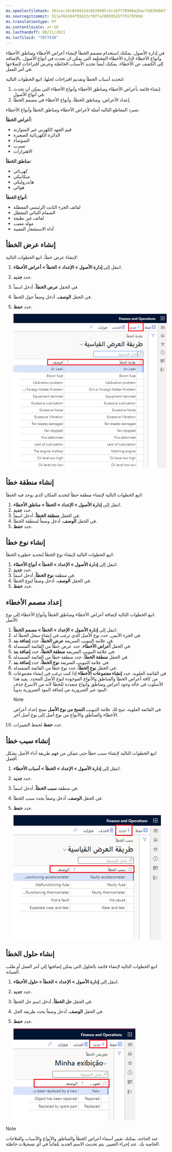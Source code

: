```yaml
---
ms.openlocfilehash: 282cec19c8e9431dc0226685c5c1bf770948a2bacfdd394b6f738bc63a767963
ms.sourcegitcommit: 511a76b204f93d23cf9f7a70059525f79170f6bb
ms.translationtype: HT
ms.contentlocale: ar-SA
ms.lasthandoff: 08/11/2021
ms.locfileid: "7077438"
---
```

في إدارة الأصول، يمكنك استخدام مصمم الخطأ لإنشاء أعراض الأخطاء ومناطق الأخطاء وأنواع الأخطاء لإدارة الأخطاء المختلفة التي يمكن ان تحدث في أنواع الأصول. بالإضافة إلى الكشف عن الأخطاء، يمكنك أيضاً تحديد الأسباب الخاطئة وعرض اقتراحات لإصلاحها في أمر العمل.  

لتحديد أسباب الخطأ وتقديم اقتراحات لحلها، اتبع الخطوات التالية:

1.  إنشاء قائمة بأعراض الأخطاء ومناطق الأخطاء وأنواع الأخطاء التي يمكن أن تحدث في أنواع الأصول.
2.  إعداد الأعراض، ومناطق الخطأ، وأنواع الأخطاء في مصمم الخطأ.

تسرد المقاطع التالية أمثلة لأعراض الأخطاء ومناطق الخطأ وأنواع الأخطاء.

**أعراض الخطأ:**

- قيم الجهد الكهربي غير المتوازنة
- الدائرة الكهربائية الصغيرة
- الضوضاء
- تسرب
- الاهتزازات

**مناطق الخطأ:**

- كهربائي
- ميكانيكي
- هايدروليكي
- هوائي

**أنواع الخطأ:**

- لفائف الجزء الثابت الرئيسي المعطلة
- الصمام الثنائي المعطل
- لفائف غير نظيفة
- مولد معيب
- أداة الاستشعار المعيبة

## <a name="create-a-fault-symptom"></a>إنشاء عرض الخطأ
لإنشاء عرض خطأ، اتبع الخطوات التالية:

1.  انتقل إلى **إدارة الأصول > الإعداد > الخطأ > أعراض الأخطاء**.
2.  حدد **جديد**.
3.  في الحقل **عرض الخطأ**، أدخل اسماً. 
4.  في الحقل **الوصف**، أدخل وصفاً حول الخطأ.
5.  حدد **حفظ**.

    ![لقطه شاشة لصفحة أعراض الأخطاء تعرض حقلي نظام الخطأ والوصف.](../media/fault-symptom-ssm.png) 


## <a name="create-a-fault-area"></a>إنشاء منطقة خطأ
اتبع الخطوات التالية لإنشاء منطقة خطأ لتحديد المكان الذي يوجد فيه الخطأ:

1.  انتقل إلى **إدارة الأصول > الإعداد > الخطأ > مناطق الأخطاء**.
2.  حدد **جديد**.
3.  في الحقل **منطقة الخطأ**، أدخل اسماً.
4.  في الحقل **الوصف**، أدخل وصفاً لمنطقة الخطأ.
5.  حدد **حفظ**.

## <a name="create-a-fault-type"></a>إنشاء نوع خطأ
اتبع الخطوات التالية لإنشاء نوع الخطأ لتحديد خطورة الخطأ:

1.  انتقل إلى **إدارة الأصول > الإعداد > الخطأ > أنواع الأخطاء**.
2.  حدد **جديد**.
3.  في منطقة **نوع الخطأ**، أدخل اسماً.
4.  في الحقل **الوصف**، أدخل وصفاً لنوع الخطأ.
5.  حدد **حفظ**.

## <a name="set-up-the-fault-designer"></a>إعداد مصمم الأخطاء
اتبع الخطوات التالية لإضافة أعراض الأخطاء ومناطق الخطأ وأنواع الأخطاء إلى نوع الأصل:

1.  انتقل إلى **إدارة الأصول > الإعداد > الخطأ > مصمم الخطأ**.
2.  في الجزء الأيمن، حدد نوع الأصل الذي ترغب في إنشاء سجل الخطأ له.
3.  في علامة التبويب السريعة **عرض الخطأ**، حدد **إضافة بند**.
4.  في الحقل **أعراض الأخطاء**، حدد عرض خطأ من القائمة المنسدلة.
5.  في علامة التبويب السريعة **منطقة الخطأ**، حدد **إضافة بند**.
6.  في الحقل **منطقة الخطأ**، حدد منطقة خطأ من القائمة المنسدلة.
7.  في علامة التبويب السريعة **نوع الخطأ**، حدد **إضافة بند**.
8.  في الحقل **نوع الخطأ**، حدد نوع خطأ من القائمة المنسدلة.
9.  في القائمة العلوية، حدد **إنشاء مجموعات الأخطاء** إذا كنت ترغب في إنشاء مجموعات من كافة أعراض الخطأ والمناطق والأنواع الموجودة لنوع الأصل المحدد. يفيد هذا الأسلوب في حالة وجود أعراض ومناطق وأنواع متعددة للخطأ لأنه من الأسرع حذف البنود غير الضرورية من إضافة البنود الضرورية يدوياً.
    > [!NOTE]
    > في القائمة العلوية، تتيح لك علامة التبويب **النسخ من نوع الأصل** نسخ إعداد أعراض الأخطاء والمناطق والأنواع من نوع أصل إلى نوع أصل آخر.
10. حدد **حفظ** لحفظ التغييرات.


## <a name="create-a-fault-cause"></a>إنشاء سبب خطأ
اتبع الخطوات التالية لإنشاء سبب خطأ حتى تتمكن من فهم طريقة أداء الأصل بشكل أفضل. 

1.  انتقل إلى **إدارة الأصول > الإعداد > الخطأ > أسباب الأخطاء**.
2.  حدد **جديد‎**.
3.  في منطقة **سبب الخطأ**، أدخل اسماً.
4.  في الحقل **الوصف**، أدخل وصفاً يحدد سبب الخطأ.
5.  حدد **حفظ**.

    ![لقطة شاشة لصفحة سبب الخطأ تعرض حقلي سبب الخطأ والوصف.](../media/fault-cause-ssm.png) 
 
## <a name="create-fault-remedies"></a>إنشاء حلول الخطأ
اتبع الخطوات التالية لإنشاء قائمة بالحلول التي يمكن إضافتها إلى أمر العمل أو طلب الصيانة.

1.  انتقل إلى **إدارة الأصول > الإعداد > الخطأ > حلول الأخطاء**.
2.  حدد **جديد‎**.
3.  في الحقل **حل الخطأ**، أدخل اسم حل الخطأ.
4.  في الحقل **الوصف**، أدخل وصفاً يحدد طريقة الحل.
5.  حدد **حفظ**.

    ![لقطة شاشة لصفحة حل الخطأ تعرض حقلي حل الخطأ والوصف.](../media/fault-remedy-ssm.png) 
 


> [!NOTE]
> عند الحاجة، يمكنك تغيير أسماء أعراض الخطأ والمناطق والأنواع والأسباب والعلاجات الخاصة بك. عند إجراء التغيير، يتم تحديث الاسم الجديد تلقائياً في أي تسجيلات خاطئة. 




